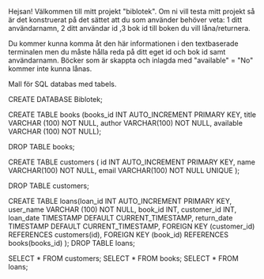 Hejsan! Välkommen till mitt projekt "biblotek". Om ni vill testa mitt projekt så är det konstruerat på det sättet att du som använder behöver veta:
 1 ditt användarnamn, 2 ditt användar id ,3 bok id till boken du vill låna/returnera.

 Du kommer kunna komma åt den här informationen i den textbaserade terminalen men du måste hålla reda på ditt eget id och bok id samt användarnamn.
 Böcker som är skappta och inlagda med "available" = "No" kommer inte kunna lånas.

 Mall för SQL databas med tabels.

 CREATE DATABASE Biblotek;

CREATE TABLE books (books_id INT AUTO_INCREMENT PRIMARY KEY,
title VARCHAR (100) NOT NULL, 
author VARCHAR(100) NOT NULL,
available VARCHAR (100) NOT NULL);

DROP TABLE books;

CREATE TABLE customers (
    id INT AUTO_INCREMENT PRIMARY KEY,
    name VARCHAR(100) NOT NULL,
    email VARCHAR(100) NOT NULL UNIQUE
);

DROP TABLE customers;


CREATE TABLE loans(loan_id INT AUTO_INCREMENT PRIMARY KEY,
user_name VARCHAR (100) NOT NULL, 
book_id INT,
customer_id INT,
loan_date TIMESTAMP DEFAULT CURRENT_TIMESTAMP,
return_date TIMESTAMP DEFAULT CURRENT_TIMESTAMP,
 FOREIGN KEY (customer_id) REFERENCES customers(id),
  FOREIGN KEY (book_id) REFERENCES books(books_id)
);
DROP TABLE loans;


SELECT * FROM customers;
SELECT * FROM books;
SELECT * FROM loans;

